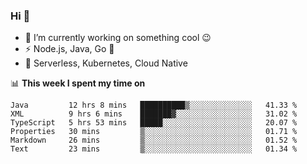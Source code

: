 ### Hi 👋

<!--
**nodejh/nodejh** is a ✨ _special_ ✨ repository because its `README.md` (this file) appears on your GitHub profile.

Here are some ideas to get you started:

- 🔭 I’m currently working on ...
- 🌱 I’m currently learning ...
- 👯 I’m looking to collaborate on ...
- 🤔 I’m looking for help with ...
- 💬 Ask me about ...
- 📫 How to reach me: ...
- 😄 Pronouns: ...
- ⚡ Fun fact: ...
-->

- 🔭 I’m currently working on something cool :wink:
- ⚡ Node.js, Java, Go :thought_balloon:
- 🤖 Serverless, Kubernetes, Cloud Native

📊 **This week I spent my time on**

<!--START_SECTION:waka-->

```text
Java         12 hrs 8 mins   ██████████▒░░░░░░░░░░░░░░   41.33 %
XML          9 hrs 6 mins    ███████▓░░░░░░░░░░░░░░░░░   31.02 %
TypeScript   5 hrs 53 mins   █████░░░░░░░░░░░░░░░░░░░░   20.07 %
Properties   30 mins         ▒░░░░░░░░░░░░░░░░░░░░░░░░   01.71 %
Markdown     26 mins         ▒░░░░░░░░░░░░░░░░░░░░░░░░   01.52 %
Text         23 mins         ▒░░░░░░░░░░░░░░░░░░░░░░░░   01.34 %
```

<!--END_SECTION:waka-->


<!--
:traffic_light: **Visitors**

![visitors](https://visitor-badge.glitch.me/badge?page_id=nodejh.nodejh)
-->
